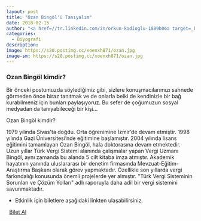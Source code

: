 ```yaml
---
layout: post
title: "Ozan Bingöl'ü Tanıyalım"
date: 2018-02-15
author: "<a href=//tr.linkedin.com/in/orkun-kadioglu-1889b06a target=_blank>Orkun Kadıoğlu</a>"
categories:
  - Biyografi
description:
image: https://s20.postimg.cc/xoenxh871/ozan.jpg
image-sm: https://s20.postimg.cc/xoenxh871/ozan.jpg
---
```

### Ozan Bingöl kimdir?

Bir önceki postumuzda söylediğimiz gibi, sizlere konuşmacılarımızı sahnede görmeden önce biraz tanıtmak ve de onlarla belki de kendinizle bir bağ kurabilmeniz için bunları paylaşıyoruz. Bu sefer de çoğumuzun sosyal medyadan da tanıyabileceği bir kişi...

Ozan Bingöl kimdir?


1979 yılında Sivas'ta doğdu. Orta öğrenimine İzmir’de devam etmiştir. 1998 yılında Gazi Üniversitesi’nde eğitimine başlamıştır. 2004 yılında lisans eğitimini tamamlayan Ozan Bingöl, hala doktorasına devam etmektedir. Uzun yıllar Türk Vergi Sistemi alanında çalışmalar yapan Vergi Uzmanı Bingöl, aynı zamanda bu alanda 5 cilt kitaba imza atmıştır. Akademik hayatının yanında uluslararası bir denetim firmasında Mevzuat-Eğitim-Araştırma Başkanı olarak görev yapmaktadır. Özellikle son yıllarda vergi farkındalığı konusunda önemli projelerde yer almıştır. "Türk Vergi Sisteminin Sorunları ve Çözüm Yolları" adlı raporuyla daha adil bir vergi sistemini savunmaktadır. 
&nbsp;

- Etkinlik için biletlere aşağıdaki linkten ulaşabilirsiniz.

<i class="fa fa-lg fa-ticket" aria-hidden="true"></i>&nbsp; <a href="https://www.biletino.com/event/eventdetail/4477" target="_blank"> Bilet Al</a>
